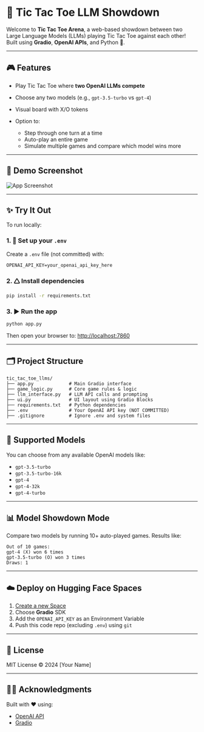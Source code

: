 # 🤖 Tic Tac Toe LLM Showdown

Welcome to **Tic Tac Toe Arena**, a web-based showdown between two Large Language Models (LLMs) playing Tic Tac Toe against each other!
Built using **Gradio**, **OpenAI APIs**, and Python 🐍.

---

## 🎮 Features

* Play Tic Tac Toe where **two OpenAI LLMs compete**
* Choose any two models (e.g., `gpt-3.5-turbo` vs `gpt-4`)
* Visual board with X/O tokens
* Option to:

  * Step through one turn at a time
  * Auto-play an entire game
  * Simulate multiple games and compare which model wins more

---

## 📸 Demo Screenshot

![App Screenshot](https://user-images.githubusercontent.com/your_username/screenshot-placeholder.png)

---

## ✨ Try It Out

To run locally:

### 1. 🔑 Set up your `.env`

Create a `.env` file (not committed) with:

```
OPENAI_API_KEY=your_openai_api_key_here
```

### 2. 🛆 Install dependencies

```bash
pip install -r requirements.txt
```

### 3. ▶️ Run the app

```bash
python app.py
```

Then open your browser to: [http://localhost:7860](http://localhost:7860)

---

## 🗂️ Project Structure

```
tic_tac_toe_llms/
├── app.py             # Main Gradio interface
├── game_logic.py      # Core game rules & logic
├── llm_interface.py   # LLM API calls and prompting
├── ui.py              # UI layout using Gradio Blocks
├── requirements.txt   # Python dependencies
├── .env               # Your OpenAI API key (NOT COMMITTED)
├── .gitignore         # Ignore .env and system files
```

---

## 🤖 Supported Models

You can choose from any available OpenAI models like:

* `gpt-3.5-turbo`
* `gpt-3.5-turbo-16k`
* `gpt-4`
* `gpt-4-32k`
* `gpt-4-turbo`

---

## 📊 Model Showdown Mode

Compare two models by running 10+ auto-played games.
Results like:

```
Out of 10 games:
gpt-4 (X) won 6 times
gpt-3.5-turbo (O) won 3 times
Draws: 1
```

---

## ☁️ Deploy on Hugging Face Spaces

1. [Create a new Space](https://huggingface.co/spaces)
2. Choose **Gradio** SDK
3. Add the `OPENAI_API_KEY` as an Environment Variable
4. Push this code repo (excluding `.env`) using `git`

---

## 📃 License

MIT License © 2024 \[Your Name]

---

## 🙋‍♀️ Acknowledgments

Built with ❤️ using:

* [OpenAI API](https://platform.openai.com/docs)
* [Gradio](https://gradio.app)
